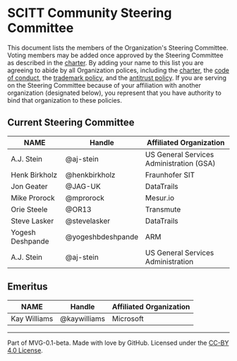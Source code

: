 # SCITT Community Steering Committee

This document lists the members of the Organization's Steering Committee.
Voting members may be added once approved by the Steering Committee as described in the [charter](./CHARTER.md).
By adding your name to this list you are agreeing to abide by all Organization polices, including the [charter](./CHARTER.md), the [code of conduct](./CODE-OF-CONDUCT.md), the [trademark policy](./TRADEMARKS.md), and the [antitrust policy](./ANTITRUST.md).
If you are serving on the Steering Committee because of your affiliation with another organization (designated below), you represent that you have authority to bind that organization to these policies.

## Current Steering Committee

| **NAME** | **Handle** | **Affiliated Organization** |
| --- | --- | --- |
| A.J. Stein       | @aj-stein         | US General Services Administration (GSA) |
| Henk Birkholz    | @henkbirkholz     | Fraunhofer SIT |
| Jon Geater       | @JAG-UK           | DataTrails     |
| Mike Prorock     | @mprorock         | Mesur.io       |
| Orie Steele      | @OR13             | Transmute      |
| Steve Lasker     | @stevelasker      | DataTrails     |
| Yogesh Deshpande | @yogeshbdeshpande | ARM            |
| A.J. Stein       | @aj-stein         | US General Services Administration |

## Emeritus
| **NAME** | **Handle** | **Affiliated Organization** |
| --- | --- | --- |
| Kay Williams | @kaywilliams | Microsoft |
---
Part of MVG-0.1-beta.
Made with love by GitHub. Licensed under the [CC-BY 4.0 License](https://creativecommons.org/licenses/by-sa/4.0/).
